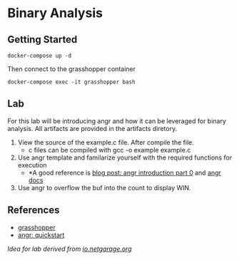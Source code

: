 # Binary Analysis

## Getting Started
```
docker-compose up -d
```
Then connect to the grasshopper container
```
docker-compose exec -it grasshopper bash
```

## Lab
For this lab will be introducing angr and how it can be leveraged for binary analysis. All artifacts are provided in the artifacts diretory.

1. View the source of the example.c file. After compile the file.
    - c files can be compiled with gcc -o example example.c
2. Use angr template and familarize yourself with the required functions for execution
    - *A good reference is [blog post: angr introduction part 0](https://blog.notso.pro/2019-03-20-angr-introduction-part0/) and [angr docs](https://docs.angr.io/en/latest/quickstart.html)
3. Use angr to overflow the buf into the count to display WIN. 



## References
- [grasshopper](https://github.com/49thSecurityDivision/grass)
- [angr: quickstart](https://docs.angr.io/en/latest/quickstart.html)

*Idea for lab derived from [io.netgarage.org](https://io.netgarage.org)*

